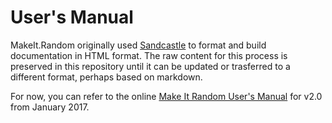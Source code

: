# User's Manual

MakeIt.Random originally used [Sandcastle](https://github.com/EWSoftware/SHFB)
to format and build documentation in HTML format. The raw content for this
process is preserved in this repository until it can be updated or trasferred
to a different format, perhaps based on markdown.

For now, you can refer to the online
[Make It Random User's Manual](https://experilous.com/1/product/make-it-random/2.0/documentation/)
for v2.0 from January 2017.
